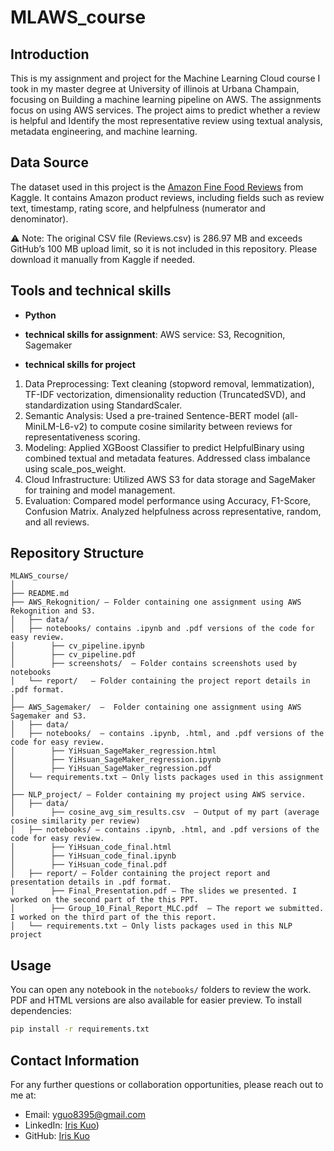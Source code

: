 # MLAWS_course

## Introduction

This is my assignment and project for the Machine Learning Cloud  course I took in my master degree at University of illinois at Urbana Champain, focusing on Building a machine learning pipeline on AWS. The assignments focus on using AWS services. The project aims to predict whether a review is helpful and Identify the most representative review using textual analysis, metadata engineering, and machine learning.

## Data Source

The dataset used in this project is the [Amazon Fine Food Reviews](https://www.kaggle.com/datasets/snap/amazon-fine-food-reviews) from Kaggle. It contains Amazon product reviews, including fields such as review text, timestamp, rating score, and helpfulness (numerator and denominator).

⚠️ Note: The original CSV file (Reviews.csv) is 286.97 MB and exceeds GitHub’s 100 MB upload limit, so it is not included in this repository. Please download it manually from Kaggle if needed.


## Tools and technical skills

- **Python**
- **technical skills for assignment**:
 AWS service: S3, Recognition, Sagemaker
 
- **technical skills for project**
1. Data Preprocessing: Text cleaning (stopword removal, lemmatization), TF-IDF vectorization, dimensionality reduction (TruncatedSVD), and standardization using StandardScaler.
2. Semantic Analysis: Used a pre-trained Sentence-BERT model (all-MiniLM-L6-v2) to compute cosine similarity between reviews for representativeness scoring.
3. Modeling: Applied XGBoost Classifier to predict HelpfulBinary using combined textual and metadata features. Addressed class imbalance using scale_pos_weight.
4. Cloud Infrastructure: Utilized AWS S3 for data storage and SageMaker for training and model management.
5. Evaluation: Compared model performance using Accuracy, F1-Score, Confusion Matrix. Analyzed helpfulness across representative, random, and all reviews.


## Repository Structure

```plaintext
MLAWS_course/
│
├── README.md
├── AWS_Rekognition/ – Folder containing one assignment using AWS Rekognition and S3.
│   ├── data/
│   ├── notebooks/ contains .ipynb and .pdf versions of the code for easy review.   
│        ├── cv_pipeline.ipynb
│        ├── cv_pipeline.pdf
│        ├── screenshots/  – Folder contains screenshots used by notebooks
│   └── report/   – Folder containing the project report details in .pdf format.
│
├── AWS_Sagemaker/  –  Folder containing one assignment using AWS Sagemaker and S3.
│   ├── data/
│   ├── notebooks/  – contains .ipynb, .html, and .pdf versions of the code for easy review.   
│        ├── YiHsuan_SageMaker_regression.html
│        ├── YiHsuan_SageMaker_regression.ipynb
│        ├── YiHsuan_SageMaker_regression.pdf
│   └── requirements.txt – Only lists packages used in this assignment
│
├── NLP_project/ – Folder containing my project using AWS service.
│   ├── data/
│        ├── cosine_avg_sim_results.csv  – Output of my part (average cosine similarity per review)
│   ├── notebooks/ – contains .ipynb, .html, and .pdf versions of the code for easy review.   
│        ├── YiHsuan_code_final.html
│        ├── YiHsuan_code_final.ipynb
│        ├── YiHsuan_code_final.pdf
│   ├── report/ – Folder containing the project report and presentation details in .pdf format.
│        ├── Final_Presentation.pdf – The slides we presented. I worked on the second part of the this PPT.
│        ├── Group_10_Final_Report_MLC.pdf  – The report we submitted. I worked on the third part of the this report.
│   └── requirements.txt – Only lists packages used in this NLP project

```

## Usage

You can open any notebook in the `notebooks/` folders to review the work. PDF and HTML versions are also available for easier preview.
To install dependencies:
```bash
pip install -r requirements.txt
```

## Contact Information

For any further questions or collaboration opportunities, please reach out to me at:
- Email: [yguo8395@gmail.com](mailto:yguo8395@gmail.com)
- LinkedIn: [Iris Kuo](https://www.linkedin.com/in/yi-hsuan-kuo-835b00268/))
- GitHub: [Iris Kuo](https://github.com/Iris910531)
